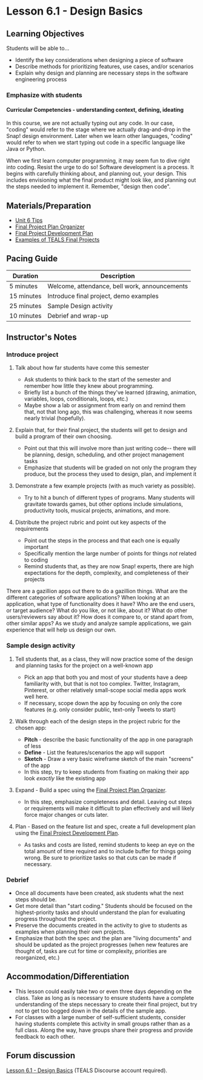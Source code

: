 # Lesson 6.1 - Design Basics

## Learning Objectives

Students will be able to...

- Identify the key considerations when designing a piece of software
- Describe methods for prioritizing features, use cases, and/or scenarios
- Explain why design and planning are necessary steps in the software engineering process

### Emphasize with students

#### Curricular Competencies - understanding context, defining, ideating

In this course, we are not actually typing out any code.  In our case, "coding" would refer to the stage where we actually drag-and-drop in the Snap! design environment.   Later when we learn other languages, "coding" would refer to when we start typing out code in a specific language like Java or Python.

When we first learn computer programming, it may seem fun to dive right into coding.  Resist the urge to do so!
Software development is a process.  It begins with carefully thinking about, and planning out, your design.  This includes envisioning what the final product might look like, and planning out the steps needed to implement it.    Remember,  "design then code".  

## Materials/Preparation

- [Unit 6 Tips](unit_6_tips.md)
- [Final Project Plan Organizer][]
- [Final Project Development Plan][]
- [Examples of TEALS Final Projects](https://youtu.be/aV6LFVXxd34)

## Pacing Guide

| Duration  | Description                                   |
| --------- | --------------------------------------------- |
| 5 minutes | Welcome, attendance, bell work, announcements |
| 15 minutes | Introduce final project, demo examples |
| 25 minutes | Sample Design activity |
| 10 minutes | Debrief and wrap-up|

## Instructor's Notes

### Introduce project

1. Talk about how far students have come this semester

    - Ask students to think back to the start of the semester and remember how little they knew about programming.
    - Briefly list a bunch of the things they've learned (drawing, animation, variables, loops, conditionals, loops, etc.)
    - Maybe show a lab or assignment from early on and remind them that, not that long ago, this was challenging, whereas it now seems nearly trivial (hopefully).

2. Explain that, for their final project, the students will get to design and build a program of their own choosing.

    - Point out that this will involve more than just writing code-- there will be planning, design, scheduling, and other project management tasks
    - Emphasize that students will be graded on not only the program they produce, but the process they used to design, plan, and implement it

3. Demonstrate a few example projects (with as much variety as possible).
  
    - Try to hit a bunch of different types of programs.  Many students will gravitate towards games, but other options include simulations, productivity tools, musical projects, animations, and more.

4. Distribute the project rubric and point out key aspects of the requirements

    - Point out the steps in the process and that each one is equally important
    - Specifically mention the large number of points for things _not_ related to coding
    - Remind students that, as they are now Snap! experts, there are high expectations for the depth, complexity, and completeness of their projects

There are a gazillion apps out there to do a gazillion things.  What are the different categories of software applications?  When looking at an application, what type of functionality does it have?  Who are the end users, or target audience?  What do you like, or not like, about it?  What do other users/reviewers say about it?  How does it compare to, or stand apart from, other similar apps? As we study and analyze sample applications, we gain experience that will help us design our own.

### Sample design activity

1. Tell students that, as a class, they will now practice some of the design and planning tasks for the project on a well-known app

    - Pick an app that both you and most of your students have a deep familiarity with, but that is not too complex.  Twitter, Instagram, Pinterest, or other relatively small-scope social media apps work well here.
    - If necessary, scope down the app by focusing on only the core features (e.g. only consider public, text-only Tweets to start)
2. Walk through each of the design steps in the project rubric for the chosen app:
    - **Pitch** - describe the basic functionality of the app in one paragraph of less
    - **Define** - List the features/scenarios the app will support
    - **Sketch** - Draw a very basic wireframe sketch of the main "screens" of the app
    - In this step, try to keep students from fixating on making their app look _exactly_ like the existing app

3. Expand - Build a spec using the [Final Project Plan Organizer][].

    - In this step, emphasize completeness and detail.  Leaving out steps or requirements will make it difficult to plan effectively and will likely force major changes or cuts later.

4. Plan - Based on the feature list and spec, create a full development plan using the [Final Project Development Plan][].

    - As tasks and costs are listed, remind students to keep an eye on the total amount of time required and to include buffer for things going wrong.  Be sure to prioritize tasks so that cuts can be made if necessary.

### Debrief

- Once all documents have been created, ask students what the next steps should be.
- Get more detail than "start coding."  Students should be focused on the highest-priority tasks and should understand the plan for evaluating progress throughout the project.
- Preserve the documents created in the activity to give to students as examples when planning their own projects.
- Emphasize that both the spec and the plan are "living documents" and should be updated as the project progresses (when new features are thought of, tasks are cut for time or complexity, priorities are reorganized, etc.)

## Accommodation/Differentiation

- This lesson could easily take two or even three days depending on the class.  Take as long as is necessary to ensure students have a complete understanding of the steps necessary to create their final project, but try not to get too bogged down in the details of the sample app.
- For classes with a large number of self-sufficient students, consider having students complete this activity in small groups rather than as a full class.  Along the way, have groups share their progress and provide feedback to each other.

## Forum discussion

[Lesson 6.1 - Design Basics](http://forums.tealsk12.org/c/intro-unit-6/lesson-6-1-design-basics) (TEALS Discourse account required).

[Final Project Plan Organizer]: https://github.com/TEALSK12/introduction-to-computer-science/blob/master/Final%20Project%20Plan%20Organizer.docx?raw=true
[Final Project Development Plan]: https://github.com/TEALSK12/introduction-to-computer-science/blob/master/Final%20Project%20Development%20Plan.docx?raw=true
